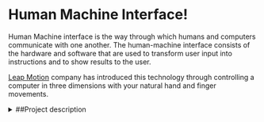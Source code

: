 # Human Machine Interface!

Human Machine interface is the way through which humans and computers communicate with one another. 
The human-machine interface consists of the hardware and software that are used to transform user input into instructions and to show results to the user.

[Leap Motion](https://www.youtube.com/watch?v=_d6KuiuteIA&ab_channel=LeapMotion) company has introduced this technology through controlling a computer in three dimensions with your natural hand and finger movements. 

<details>
<summary>##Project description</summary>

  Combining machine learning with creative applications of sensors, we are planning to interact with the computer through our `iris movement`.
  A `face recognition model` will be used to only recognize the interactive user, so we can bypass any other user located around.  
  The system will recognize the user face to take from him instructions through his iris movement and to avoid distractions from any other human. 
  A `sound localization` system will be there when the user makes a specific sound, the AI algorithm can track the location and size to visualize 
  the data just like a map so the camera system can follow the map to recognize and track the iris movements from the user.
  This means that the user doesn’t have to be located directly in front of the computer so the limitations of the technology 
  are lowered!
</details>
 


